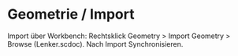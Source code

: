 # Geometrie / Import

Import über Workbench: Rechtsklick Geometry > Import Geometry > Browse (Lenker.scdoc). Nach Import Synchronisieren.
